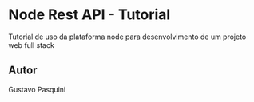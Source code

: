 # Node Rest API - Tutorial
Tutorial de uso da plataforma node para desenvolvimento de um projeto web full stack
## Autor
Gustavo Pasquini

